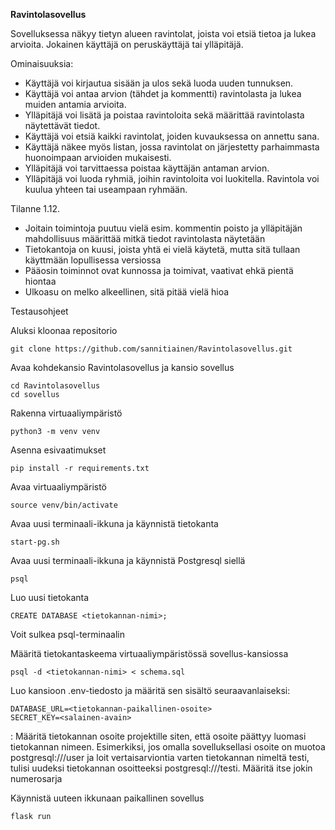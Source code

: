 **Ravintolasovellus**

Sovelluksessa näkyy tietyn alueen ravintolat, joista voi etsiä tietoa ja lukea arvioita. Jokainen käyttäjä on peruskäyttäjä tai ylläpitäjä.

Ominaisuuksia:

- Käyttäjä voi kirjautua sisään ja ulos sekä luoda uuden tunnuksen.
- Käyttäjä voi antaa arvion (tähdet ja kommentti) ravintolasta ja lukea muiden antamia arvioita.
- Ylläpitäjä voi lisätä ja poistaa ravintoloita sekä määrittää ravintolasta näytettävät tiedot.
- Käyttäjä voi etsiä kaikki ravintolat, joiden kuvauksessa on annettu sana.
- Käyttäjä näkee myös listan, jossa ravintolat on järjestetty parhaimmasta huonoimpaan arvioiden mukaisesti.
- Ylläpitäjä voi tarvittaessa poistaa käyttäjän antaman arvion.
- Ylläpitäjä voi luoda ryhmiä, joihin ravintoloita voi luokitella. Ravintola voi kuulua yhteen tai useampaan ryhmään.

Tilanne 1.12.
- Joitain toimintoja puutuu vielä esim. kommentin poisto ja ylläpitäjän mahdollisuus määrittää mitkä tiedot ravintolasta näytetään
- Tietokantoja on kuusi, joista yhtä ei vielä käytetä, mutta sitä tullaan käyttmään lopullisessa versiossa
- Pääosin toiminnot ovat kunnossa ja toimivat, vaativat ehkä pientä hiontaa
- Ulkoasu on melko alkeellinen, sitä pitää vielä hioa


Testausohjeet

Aluksi kloonaa repositorio

    git clone https://github.com/sannitiainen/Ravintolasovellus.git

Avaa kohdekansio Ravintolasovellus ja kansio sovellus

    cd Ravintolasovellus
    cd sovellus

Rakenna virtuaaliympäristö

    python3 -m venv venv

Asenna esivaatimukset

    pip install -r requirements.txt

Avaa virtuaaliympäristö

    source venv/bin/activate

Avaa uusi terminaali-ikkuna ja käynnistä tietokanta

    start-pg.sh

Avaa uusi terminaali-ikkuna ja käynnistä Postgresql siellä

    psql

Luo uusi tietokanta

    CREATE DATABASE <tietokannan-nimi>;

Voit sulkea psql-terminaalin

Määritä tietokantaskeema virtuaaliympäristössä sovellus-kansiossa

    psql -d <tietokannan-nimi> < schema.sql

Luo kansioon .env-tiedosto ja määritä sen sisältö seuraavanlaiseksi:

    DATABASE_URL=<tietokannan-paikallinen-osoite>
    SECRET_KEY=<salainen-avain>

<tietokannan-paikallinen-osoite>: Määritä tietokannan osoite projektille siten, että osoite päättyy luomasi tietokannan nimeen. Esimerkiksi, jos omalla sovelluksellasi osoite on muotoa postgresql:///user ja loit vertaisarviontia varten tietokannan nimeltä testi, tulisi uudeksi tietokannan osoitteeksi postgresql:///testi.
<salainen-avain> Määritä itse jokin numerosarja

Käynnistä uuteen ikkunaan paikallinen sovellus

    flask run

